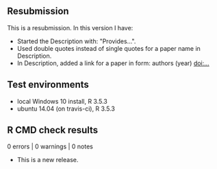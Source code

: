 ## Resubmission
This is a resubmission. In this version I have:

* Started the Description with: "Provides...".
* Used double quotes instead of single quotes for a paper name in Description.
* In Description, added a link for a paper in form: authors (year) <doi:...>

## Test environments
* local Windows 10 install, R 3.5.3
* ubuntu 14.04 (on travis-ci), R 3.5.3

## R CMD check results

0 errors | 0 warnings | 0 notes

* This is a new release.
